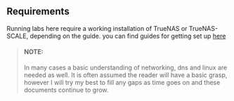 ## Requirements

Running labs here require a working installation of TrueNAS or TrueNAS-SCALE, depending on the guide.
you can find guides for getting set up [here](../README.md#setup-guides) 
> #### NOTE:
> In many cases a basic understanding of networking, dns and linux are needed as well. 
> It is often assumed the reader will have a basic grasp, however I will try my best to fill any gaps as
> time goes on and these documents continue to grow.
